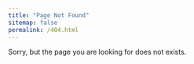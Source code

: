 ```yaml
---
title: "Page Not Found"
sitemap: false
permalink: /404.html
---
```


Sorry, but the page you are looking for does not exists.
